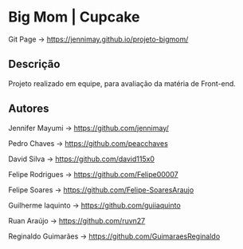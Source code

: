 # Big Mom | Cupcake

Git Page → https://jennimay.github.io/projeto-bigmom/

## Descrição
Projeto realizado em equipe, para avaliação da matéria de Front-end. 

## Autores
Jennifer Mayumi → https://github.com/jennimay/

Pedro Chaves → https://github.com/peacchaves

David Silva → https://github.com/david115x0

Felipe Rodrigues → https://github.com/Felipe00007

Felipe Soares → https://github.com/Felipe-SoaresAraujo

Guilherme Iaquinto → https://github.com/guiiaquinto

Ruan Araújo → https://github.com/ruvn27

Reginaldo Guimarães → https://github.com/GuimaraesReginaldo